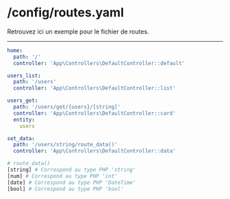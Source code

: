 # /config/routes.yaml
Retrouvez ici un exemple pour le fichier de routes.

---
```yaml
home:
  path: '/'
  controller: 'App\Controllers\DefaultController::default'

users_list:
  path: '/users'
  controller: 'App\Controllers\DefaultController::list'

users_get:
  path: '/users/get/{users}/[string]'
  controller: 'App\Controllers\DefaultController::card'
  entity:
    users

set_data:
  path: '/users/string/route_data()'
  controller: 'App\Controllers\DefaultController::data'
```

```bash
# route_data()
[string] # Correspond au type PHP 'string'
[num] # Correspond au type PHP 'int'
[date] # Correspond au type PHP 'DateTime'
[bool] # Correspond au type PHP 'bool'
```
